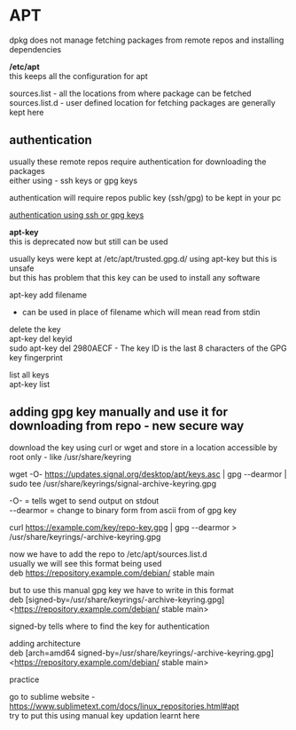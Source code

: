 # APT

dpkg does not manage fetching packages from remote repos and installing dependencies  

**/etc/apt**  
this keeps all the configuration for apt  

sources.list - all the locations from where package can be fetched  
sources.list.d - user defined location for fetching packages are generally kept here  

## authentication 

usually these remote repos require authentication for downloading the packages  
either using - ssh keys or gpg keys  

authentication will require repos public key (ssh/gpg) to be kept in your pc  

[authentication using ssh or gpg keys](https://codepre.com/apt-key-is-deprecated-how-to-play-on-debian-ubuntu-linux-mint-pop-add-the-openpgp-repository-signing-key-without-it-on-_os-etc.html?__cf_chl_jschl_tk__=04dbdf07ffbe7d873e7f4f4f05fe562192dcb838-1626111790-0-AQ-CIiNmc4vMzbYzdnl8FwIhm1MOuBfWfsk3eyqeP5YXRkmsdmOLGT2WzMntFzYiW0nbrZZKlxS2rBxe2954nr23d1vbA7Ggk-rpAOTaV3-saLHAuDUDvcvXlG-Ku_dseJQmu04R14KyrCmU-0MLAm-mB5yeuYG8fSSV154LCz3sdYr1PXnGmiULxPfF2VFK7a7ULc4xevevswIdFeWNlWFA7atTCwT_bvBVeLyi-T6SXEe4yH3tqUONGqV4YtiS0uE4oxC3yy7kD94JwMZ8aq-fB1TYvlYY2cZaE0Vm92PV9H2R4XTNZcEMaiOCAenamfnOXarF65icK9T2wKCWtc4qvwiTpKmV30ip7ApYpZ21fRReSPFt3V_ngRThtIaApsDiYICJ-vBIv2Bm7ZzgMO583C-PgnYqD4aO0bRbQljY0QOMQvyrxMMVNjelCSwLdn-Wo7VL3PH0gCkK6ssWtG-64g5U7-IHvli7PxBwNwv1vhyD1OzBdPiuFx0yIqZwxq_OTj4VuQtJvY4lOhjYPCSI1iJMyJY-mL8N0eRrPN8sTN6VfXM-0NstUmDCJjkO1w)  

**apt-key**  
this is deprecated now but still can be used  

usually keys were kept at /etc/apt/trusted.gpg.d/ using apt-key but this is unsafe   
but this has problem that this key can be used to install any software  

apt-key add filename  
- can be used in place of filename which will mean read from stdin  

delete the key  
apt-key del keyid  
sudo apt-key del 2980AECF - The key ID is the last 8 characters of the GPG key fingerprint  

list all keys  
apt-key list 


## adding gpg key manually and use it for downloading from repo - new secure way  

download the key using curl or wget and store in a location accessible by root only - like /usr/share/keyring  

wget -O- https://updates.signal.org/desktop/apt/keys.asc | gpg --dearmor | sudo tee /usr/share/keyrings/signal-archive-keyring.gpg  

-O- = tells wget to send output on stdout  
--dearmor = change to binary form from ascii from of gpg key  

curl <https://example.com/key/repo-key.gpg> | gpg --dearmor > /usr/share/keyrings/<myrepository>-archive-keyring.gpg  


now we have to add the repo to /etc/apt/sources.list.d  
usually we will see this format being used  
deb https://repository.example.com/debian/ stable main  

but to use this manual gpg key we have to write in this format  
deb [signed-by=/usr/share/keyrings/<myrepository>-archive-keyring.gpg] <https://repository.example.com/debian/ stable main>  

signed-by tells where to find the key for authentication  

adding architecture  
deb [arch=amd64 signed-by=/usr/share/keyrings/<myrepository>-archive-keyring.gpg] <https://repository.example.com/debian/ stable main>  

practice  

go to sublime website - https://www.sublimetext.com/docs/linux_repositories.html#apt  
try to put this using manual key updation learnt here  



